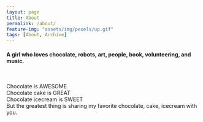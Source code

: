 ```yaml
---
layout: page
title: About
permalink: /about/
feature-img: "assets/img/pexels/up.gif"
tags: [About, Archive]
---
```

<h4>A girl who loves chocolate, robots, art, people, book, volunteering, and music.</h4><br>

Chocolate is AWESOME<br>
Chocolate cake is GREAT<br>
Chocolate icecream is SWEET<br>
But the greatest thing is sharing my favorite chocolate, cake, icecream with you.<br>

